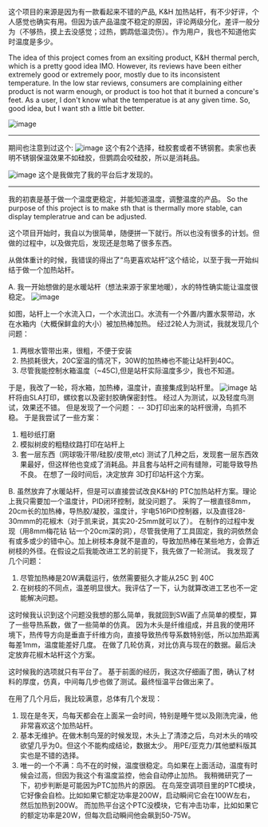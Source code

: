 这个项目的来源是因为有一款看起来不错的产品, K&H 加热站杆，有不少好评，个人感觉也确实有用。但因为该产品温度不稳定的原因，评论两级分化，差评一般分为（不够热，摸上去没感觉；过热，鹦鹉低温烫伤）。作为用户，我也不知道他实时温度是多少。

The idea of this project comes from an exsiting product, K&H thermal perch, which is a pretty good idea IMO. However, its reviews have been either extremely good or extremely poor, mostly due to its inconsistent temperature. In the low star reviews, consumers are complaining either product is not warm enough, or product is too hot that it burned a concure's feet. As a user, I don't know what the temperatue is at any given time. So, good idea, but I want sth a little bit better.

![image](https://user-images.githubusercontent.com/1382734/216394509-73d11a27-817f-42f5-8a2e-8797cb25eaf5.png)


--------------------------------

期间也注意到过这个:
![image](https://user-images.githubusercontent.com/1382734/216998655-c9d83915-6c71-48a7-b8c1-56735950deed.png)
这个有2个选择，硅胶套或者不锈钢套。卖家也表明不锈钢保温效果不如硅胶，但鹦鹉会咬硅胶，所以是消耗品。

![image](https://user-images.githubusercontent.com/1382734/216999318-a674b5d0-ee39-4c8e-a9f2-b08e823a353e.png)
这个是我做完了我的平台后才发现的。

---------------------------------------


我的初衷是基于做一个温度更稳定，并能知道温度，调整温度的产品。
So the purpose of this project is to make sth that is thermally more stable, can display templeratrue and can be adjusted.

这个项目开始时，我自以为很简单，随便拼一下就行。所以也没有很多的计划。但做的过程中，以及做完后，发现还是忽略了很多东西。

从做体重计的时候，我错误的得出了“鸟更喜欢站杆”这个结论，以至于我一开始纠结于做一个加热站杆。

A. 我一开始想做的是水暖站杆（想法来源于家里地暖），水的特性确实能让温度很稳定。
![image](https://user-images.githubusercontent.com/1382734/217002036-5b0dd2e6-5b75-4d1b-b261-a3caefaf3fbb.png)

如图，站杆上一个水流入口，一个水流出口。水流有一个外置/内置水泵带动，水在水箱内（大概保鲜盒的大小）被加热棒加热。
经过2轮人为测试，我就发现几个问题：
1. 两根水管带出来，很粗，不便于安装
2. 热损耗很大，20C室温的情况下，30W的加热棒也不能让站杆到40C。
3. 尽管我能控制水箱温度（~45C),但是站杆实际温度多少，我也不知道。

于是，我改了一轮，将水箱，加热棒，温度计，直接集成到站杆里。
![image](https://user-images.githubusercontent.com/1382734/217003808-a069c635-3005-4b4c-8c07-f2ff547b5dfe.png)
站杆将由SLA打印，螺纹套以及密封胶确保密封性。
经过人为测试，以及轻度鸟测试，效果还不错。
但是发现了一个问题：
   -- 3D打印出来的站杆很滑，鸟抓不稳。
于是我尝试了一些方案：
1. 粗砂纸打磨
2. 模拟树皮的粗糙纹路打印在站杆上
3. 套一层东西（网球吸汗带/硅胶/皮带,etc)
测试了几种之后，发现套一层东西效果最好，但这样他也变成了消耗品。并且套与站杆之间有缝隙，可能导致导热不良。
在想了一段时间后，决定放弃 3D打印站杆这个方案。

B. 虽然放弃了水暖站杆，但是可以直接尝试改良K&H的 PTC加热站杆方案。理论上我只需要加一个温度计，PID闭环控制，就没问题了。
采购了一根直径8mm，20cm长的加热棒，导热胶/凝胶，温度计，宇电516PID控制器，以及直径28-30mmm的花椒木（对于凯来说，其实20-25mm就可以了）。
在制作的过程中发现（用8mm梅花钻 钻一个20cm深的洞），尽管我使用了工具固定，我的洞依然会有或多或少的错中心。加上树枝本身就不是直的，导致加热棒在某些地方，会靠近树枝的外径。在假设之后我能改进工艺的前提下，我先做了一轮测试。
我发现了几个问题：
1. 尽管加热棒是20W满载运行，依然需要挺久才能从25C 到 40C
2. 在树枝的不同点，温差明显很大。我评估了一下，认为就算改进工艺也不一定能解决问题。

这时候我认识到这个问题没我想的那么简单，我就回到SW画了点简单的模型，算了一些导热系数，做了一些简单的仿真。
因为木头是纤维组成，并且我的使用环境下，热传导方向是垂直于纤维方向，直接导致热传导系数特别低，所以加热距离每差1mm，温度能差好几度。
在做了几轮仿真，对比仿真与现在的数据。最后决定放弃花椒木站杆这个方案。

这时候我的选项就只有平台了。
基于前面的经历，我这次仔细画了图，确认了材料的厚度，仿真，中间每几步也做了测试。最终恒温平台做出来了。

在用了几个月后，我比较满意，总体有几个发现：
1. 现在是冬天，鸟每天都会在上面呆一会时间，特别是睡午觉以及刚洗完澡，他非常喜欢这个加热站杆。
2. 基本无维护。在做木制鸟笼的时候发现，木头上了清漆之后，鸟对木头的啃咬欲望几乎为0。但这个不能构成结论，数据太少。
   用PE/亚克力/其他塑料版其实也是不错的选择。
3. 唯一的一个不满：鸟不在的时候，温度很稳定。鸟如果在上面活动，温度有时候会过高，但因为我这个有温度监控，他会自动停止加热。
   我稍微研究了一下，初步判断是可能因为PTC加热片的原因。
在鸟笼空调项目里的PTC模块，它好像会自检。比如如果它额定功率是200W，启动瞬间它会在100W左右，然后加热到200W。
而加热平台这个PTC没模块，它有冲击功率，比如如果它的额定功率是20W，但每次启动瞬间他会飙到50-75W。





